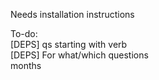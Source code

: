 Needs installation instructions

To-do:  
[DEPS] qs starting with verb  
[DEPS] For what/which questions   
months
